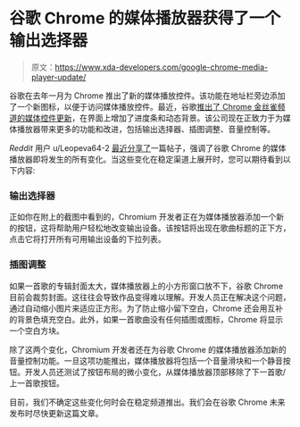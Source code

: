 # 谷歌 Chrome 的媒体播放器获得了一个输出选择器

> 原文：<https://www.xda-developers.com/google-chrome-media-player-update/>

谷歌在去年一月为 Chrome 推出了新的媒体播放控件。该功能在地址栏旁边添加了一个新图标，以便于访问媒体播放控件。最近，谷歌[推出了 Chrome 金丝雀频道的媒体控件更新](https://www.xda-developers.com/google-testing-features-media-controls-chrome/)，在界面上增加了进度条和动态背景。该公司现在正致力于为媒体播放器带来更多的功能和改进，包括输出选择器、插图调整、音量控制等。

*Reddit* 用户 u/Leopeva64-2 [最近分享了](https://www.reddit.com/r/chrome/comments/n5jt9o/new_features_coming_to_global_media_controls/?context=3)一篇帖子，强调了谷歌 Chrome 的媒体播放器即将发生的所有变化。当这些变化在稳定渠道上展开时，您可以期待看到以下内容:

### 输出选择器

正如你在附上的截图中看到的，Chromium 开发者正在为媒体播放器添加一个新的按钮，这将帮助用户轻松地改变输出设备。该按钮将出现在歌曲标题的正下方，点击它将打开所有可用输出设备的下拉列表。

### 插图调整

如果一首歌的专辑封面太大，媒体播放器上的小方形窗口放不下，谷歌 Chrome 目前会裁剪封面。这往往会导致作品变得难以理解。开发人员正在解决这个问题，通过自动缩小图片来适应正方形。为了防止缩小留下空白，Chrome 还会用互补的背景色填充空白。此外，如果一首歌曲没有任何插图或图标，Chrome 将显示一个空白方块。

除了这两个变化，Chromium 开发者还在为谷歌 Chrome 的媒体播放器添加新的音量控制功能。一旦这项功能推出，媒体播放器将包括一个音量滑块和一个静音按钮。开发人员还测试了按钮布局的微小变化，从媒体播放器顶部移除了下一首歌/上一首歌按钮。

目前，我们不确定这些变化何时会在稳定频道推出。我们会在谷歌 Chrome 未来发布时尽快更新这篇文章。